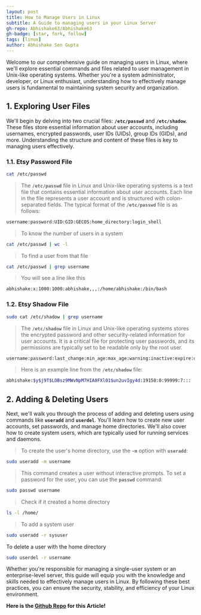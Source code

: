 ```yaml
---
layout: post
title: How to Manage Users in Linux
subtitle: A Guide to managing users in your Linux Server
gh-repo: Abhishake63/Abhishake63
gh-badge: [star, fork, follow]
tags: [linux]
author: Abhishake Sen Gupta
---
```


Welcome to our comprehensive guide on managing users in Linux, where we'll explore essential commands and files related to user management in Unix-like operating systems. Whether you're a system administrator, developer, or Linux enthusiast, understanding how to effectively manage users is fundamental to maintaining system security and organization.

## 1. Exploring User Files

We'll begin by delving into two crucial files: **`/etc/passwd`** and **`/etc/shadow`**. These files store essential information about user accounts, including usernames, encrypted passwords, user IDs (UIDs), group IDs (GIDs), and more. Understanding the structure and content of these files is key to managing users effectively.

### 1.1. Etsy Password File

```bash
cat /etc/passwd
```

> The **`/etc/passwd`** file in Linux and Unix-like operating systems is a text file that contains essential information about user accounts. Each line in the file represents a user account and is structured with colon-separated fields. The typical format of the **`/etc/passwd`** file is as follows:
>

```bash
username:password:UID:GID:GECOS:home_directory:login_shell
```

> To know the number of users in a system
>

```bash
cat /etc/passwd | wc -l
```

> To find a user from that file
>

```bash
cat /etc/passwd | grep username
```

> You will see a line like this
>

```bash
abhishake:x:1000:1000:abhishake,,,:/home/abhishake:/bin/bash
```

### 1.2. Etsy Shadow File

```bash
sudo cat /etc/shadow | grep username
```

> The **`/etc/shadow`** file in Linux and Unix-like operating systems stores the encrypted password and other security-related information for user accounts. It is a critical file for protecting user passwords, and its permissions are typically set to be readable only by the root user.
>

```bash
username:password:last_change:min_age:max_age:warning:inactive:expire:disable:reserved
```

> Here is an example line from the **`/etc/shadow`** file:
>

```bash
abhishake:$y$j9T$LOBsz9MWvNpM7HIA8FXl01$un2uvIgy4d:19158:0:99999:7:::
```

## 2. Adding & Deleting Users

Next, we'll walk you through the process of adding and deleting users using commands like **`useradd`** and **`userdel`**. You'll learn how to create new user accounts, set passwords, and manage home directories. We'll also cover how to create system users, which are typically used for running services and daemons.

> To create the user's home directory, use the **`-m`** option with **`useradd`**:
>

```bash
sudo useradd -m username
```

> This command creates a user without interactive prompts. To set a password for the user, you can use the **`passwd`** command:
>

```bash
sudo passwd username
```

> Check if it created a home directory
>

```bash
ls -l /home/
```

> To add a system user
>

```bash
sudo useradd -r sysuser
```

To delete a user with the home directory

```bash
sudo userdel -r username
```

Whether you're responsible for managing a single-user system or an enterprise-level server, this guide will equip you with the knowledge and skills needed to effectively manage users in Linux. By following these best practices, you can ensure the security, stability, and efficiency of your Linux environment.

**Here is the [Github Repo](https://github.com/Abhishake63/abhishake-guides) for this Article!**